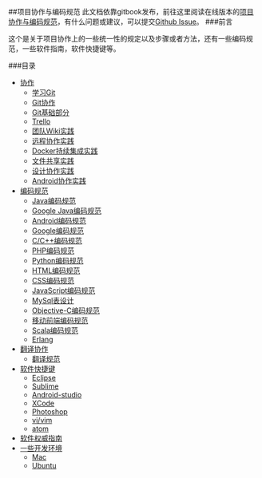 ##项目协作与编码规范
此文档依靠gitbook发布，前往这里阅读在线版本的[项目协作与编码规范](https://www.gitbook.com/book/dubuqingfeng/projectcodewiki/details)，有什么问题或建议，可以提交[Github Issue](https://github.com/dubuqingfeng/ProjectCodeWiki/issues/new)。
###前言

这个是关于项目协作上的一些统一性的规定以及步骤或者方法，还有一些编码规范，一些软件指南，软件快捷键等。

###目录

* [协作](chapter1/README.md)
    * [学习Git](chapter1/section1.1.md)
    * [Git协作](chapter1/section1.2.md)
    * [Git基础部分](chapter1/section1.3.md)
    * [Trello]()
    * [团队Wiki实践]()
    * [远程协作实践]()
    * [Docker持续集成实践]()
    * [文件共享实践]()
    * [设计协作实践]()
    * [Android协作实践]()
* [编码规范](chapter2/README.md)
    * [Java编码规范](chapter2/section2.1.md)
    * [Google Java编码规范](chapter2/section2.2.md)
    * [Android编码规范](chapter2/section2.3.md)
    * [Google编码规范]()
    * [C/C++编码规范]()
    * [PHP编码规范]()
    * [Python编码规范]()
    * [HTML编码规范](chapter2/section2.8.md)
    * [CSS编码规范](chapter2/section2.9.md)
    * [JavaScript编码规范](chapter2/section2.10.md)
    * [MySql表设计]()
    * [Objective-C编码规范]()
    * [移动前端编码规范]()
    * [Scala编码规范]()
    * [Erlang]()
* [翻译协作](chapter3/README.md)
    * [翻译规范](chapter3/section3.1.md)
* [软件快捷键](chapter4/README.md)
    * [Eclipse](chapter4/section4.1.md)
    * [Sublime](chapter4/section4.2.md)
    * [Android-studio](chapter4/section4.3.md)
    * [XCode](chapter4/section4.4.md)
    * [Photoshop]()
    * [vi/vim]()
    * [atom]()
* [软件权威指南](chapter5/README.md)
* [一些开发环境](chapter6/README.md)
    * [Mac](chapter6/section6.1.md)
    * [Ubuntu](chapter6/section6.2.md)